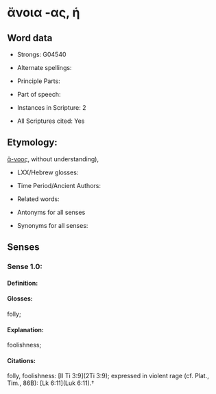 # ἄνοια -ας, ἡ

<!-- Status: S2=NeedsEdits -->
<!-- Lexica used for edits:   -->

## Word data

* Strongs: G04540

* Alternate spellings:



* Principle Parts: 


* Part of speech: 


* Instances in Scripture: 2

* All Scriptures cited: Yes

## Etymology: 

[ἄ-νοος](), without understanding),

* LXX/Hebrew glosses: 


* Time Period/Ancient Authors: 


* Related words: 

* Antonyms for all senses

* Synonyms for all senses: 


## Senses 


### Sense  1.0: 

#### Definition: 

#### Glosses: 

folly; 

#### Explanation: 

foolishness; 

#### Citations: 

folly, foolishness: [II Ti 3:9](2Ti 3:9); expressed in violent rage (cf. Plat., Tim., 86B): [Lk 6:11](Luk 6:11).†
